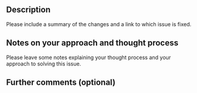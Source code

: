 ## Description

Please include a summary of the changes and a link to which issue is fixed.

## Notes on your approach and thought process

Please leave some notes explaining your thought process and your approach to solving this issue.

## Further comments (optional)
